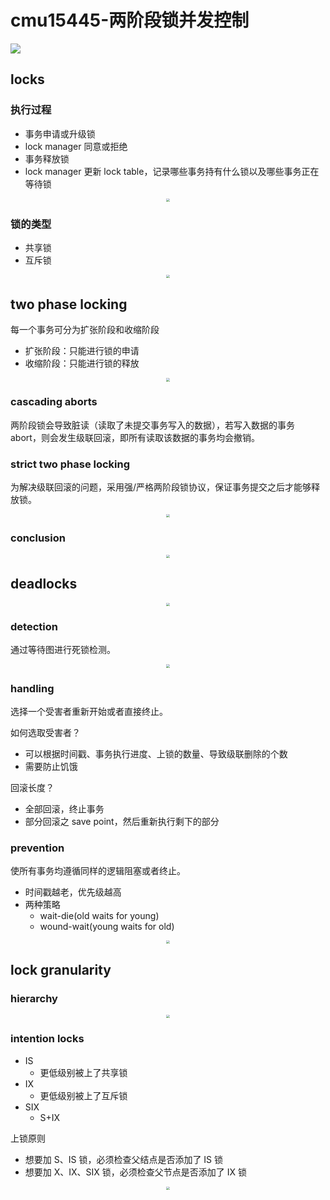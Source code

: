 # cmu15445-两阶段锁并发控制


<img src="/cover/2pl.png"/>

## locks

### 执行过程

- 事务申请或升级锁
- lock manager 同意或拒绝
- 事务释放锁
- lock manager 更新 lock table，记录哪些事务持有什么锁以及哪些事务正在等待锁

<div align="center"><img src="/cmu15445-两阶段锁并发控制/plain.png" style="zoom:33%;" /></div>

### 锁的类型

- 共享锁
- 互斥锁

<div align="center"><img src="/cmu15445-两阶段锁并发控制/lock-types.png" style="zoom:33%;" /></div>

## two phase locking

每一个事务可分为扩张阶段和收缩阶段

- 扩张阶段：只能进行锁的申请
- 收缩阶段：只能进行锁的释放
<div align="center"><img src="/cmu15445-两阶段锁并发控制/2pl.png" style="zoom:33%;" /></div>

### cascading aborts

两阶段锁会导致脏读（读取了未提交事务写入的数据），若写入数据的事务 abort，则会发生级联回滚，即所有读取该数据的事务均会撤销。

### strict two phase locking

为解决级联回滚的问题，采用强/严格两阶段锁协议，保证事务提交之后才能够释放锁。

<div align="center"><img src="/cmu15445-两阶段锁并发控制/strict-2pl.png" style="zoom:33%;" /></div>

### conclusion

<div align="center"><img src="/cmu15445-两阶段锁并发控制/universe.png" style="zoom:33%;" /></div>

## deadlocks

<div align="center"><img src="/cmu15445-两阶段锁并发控制/deadlock.png" style="zoom:33%;" /></div>

### detection

通过等待图进行死锁检测。

<div align="center"><img src="/cmu15445-两阶段锁并发控制/detection.png" style="zoom:33%;" /></div>

### handling

选择一个受害者重新开始或者直接终止。

如何选取受害者？

- 可以根据时间戳、事务执行进度、上锁的数量、导致级联删除的个数
- 需要防止饥饿

回滚长度？

- 全部回滚，终止事务
- 部分回滚之 save point，然后重新执行剩下的部分

### prevention

使所有事务均遵循同样的逻辑阻塞或者终止。

- 时间戳越老，优先级越高
- 两种策略
  - wait-die(old waits for young)
  - wound-wait(young waits for old)

<div align="center"><img src="/cmu15445-两阶段锁并发控制/prevention.png" style="zoom:33%;" /></div>

## lock granularity

### hierarchy

<div align="center"><img src="/cmu15445-两阶段锁并发控制/hierarchy.png" style="zoom:33%;" /></div>

### intention locks

- IS
  - 更低级别被上了共享锁
- IX
  - 更低级别被上了互斥锁
- SIX
  - S+IX

上锁原则

- 想要加 S、IS 锁，必须检查父结点是否添加了 IS 锁
- 想要加 X、IX、SIX 锁，必须检查父节点是否添加了 IX 锁

<div align="center"><img src="/cmu15445-两阶段锁并发控制/granularity.png" style="zoom:33%;" /></div>


